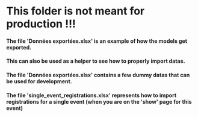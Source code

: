# This folder is not meant for production !!!
#### The file 'Données exportées.xlsx' is an example of how the models get exported.
#### This can also be used as a helper to see how to properly import datas.
#### The file 'Données exportées.xlsx' contains a few dummy datas that can be used for development.
#### The file 'single_event_registrations.xlsx' represents how to import registrations for a single event (when you are on the 'show' page for this event)
